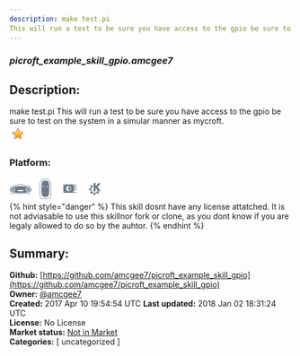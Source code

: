 ```yaml
---
description: make test.pi
This will run a test to be sure you have access to the gpio be sure to test on t
---
```


### _picroft_example_skill_gpio.amcgee7_  
## Description:  
make test.pi
This will run a test to be sure you have access to the gpio be sure to test on the system in a simular manner as mycroft.  
![](../.gitbook/assets/star.png)  
  
### Platform:  
 ![Mark I](../.gitbook/assets/mark-1-icon.png)  ![Mark II](../.gitbook/assets/mark-2-icon.png)  ![Picroft](../.gitbook/assets/picroft-icon.png)  ![plasmoid](../.gitbook/assets/kde.png)   
{% hint style="danger" %}
This skill dosnt have any license attatched. It is not adviasable to use this skillnor fork or clone, as you dont know if you are legaly allowed to do so by the auhtor.
{% endhint %}
  
## Summary:  
**Github:** [https://github.com/amcgee7/picroft_example_skill_gpio](https://github.com/amcgee7/picroft_example_skill_gpio)  
**Owner:** [@amcgee7](https://github.com/amcgee7)  
**Created:** 2017 Apr 10 19:54:54 UTC  **Last updated:** 2018 Jan 02 18:31:24 UTC  
**License:** No License  
**Market status:** [Not in Market](https://market.mycroft.ai/skill/)  
**Categories:** [ uncategorized ]   
